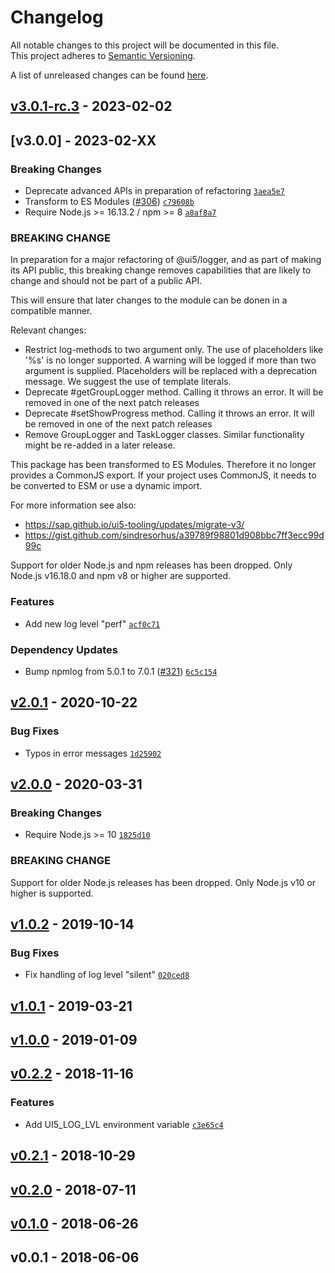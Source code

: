 # Changelog
All notable changes to this project will be documented in this file.  
This project adheres to [Semantic Versioning](http://semver.org/spec/v2.0.0.html).

A list of unreleased changes can be found [here](https://github.com/SAP/ui5-logger/compare/v3.0.1-rc.3...HEAD).

<a name="v3.0.1-rc.3"></a>
## [v3.0.1-rc.3] - 2023-02-02

<a name="v3.0.0"></a>
## [v3.0.0] - 2023-02-XX

### Breaking Changes

- Deprecate advanced APIs in preparation of refactoring [`3aea5e7`](https://github.com/SAP/ui5-logger/commit/3aea5e766f9bda156e8c7e62a2e8c65f613ef7e9)
- Transform to ES Modules ([#306](https://github.com/SAP/ui5-logger/issues/306)) [`c79608b`](https://github.com/SAP/ui5-logger/commit/c79608b0e432168ca8570530b63a456b9ddd12cb)
- Require Node.js >= 16.13.2 / npm >= 8 [`a8af8a7`](https://github.com/SAP/ui5-logger/commit/a8af8a7a82c6f657ac10b5018e654939d90fd81f)

### BREAKING CHANGE

In preparation for a major refactoring of @ui5/logger, and as part of
making its API public, this breaking change removes capabilities that
are likely to change and should not be part of a public API.

This will ensure that later changes to the module can be donen in a
compatible manner.

Relevant changes:

- Restrict log-methods to two argument only. The use of placeholders
  like '%s' is no longer supported. A warning will be logged if more
  than two argument is supplied. Placeholders will be replaced with a
  deprecation message. We suggest the use of template literals.
- Deprecate #getGroupLogger method. Calling it throws an error.
  It will be removed in one of the next patch releases
- Deprecate #setShowProgress method. Calling it throws an error.
  It will be removed in one of the next patch releases
- Remove GroupLogger and TaskLogger classes. Similar functionality might
  be re-added in a later release.

This package has been transformed to ES Modules. Therefore it no longer provides a CommonJS export.
If your project uses CommonJS, it needs to be converted to ESM or use a dynamic import.

For more information see also:

- https://sap.github.io/ui5-tooling/updates/migrate-v3/
- https://gist.github.com/sindresorhus/a39789f98801d908bbc7ff3ecc99d99c

Support for older Node.js and npm releases has been dropped.
Only Node.js v16.18.0 and npm v8 or higher are supported.

### Features

- Add new log level "perf" [`acf0c71`](https://github.com/SAP/ui5-logger/commit/acf0c717612f440ea7a114e757c05d358ae523a7)

### Dependency Updates

- Bump npmlog from 5.0.1 to 7.0.1 ([#321](https://github.com/SAP/ui5-logger/issues/321)) [`6c5c154`](https://github.com/SAP/ui5-logger/commit/6c5c154c53d8f81774d588714e8426922fa85271)

<a name="v2.0.1"></a>
## [v2.0.1] - 2020-10-22
### Bug Fixes
- Typos in error messages [`1d25902`](https://github.com/SAP/ui5-logger/commit/1d2590223c4332f5ea6f1326b23ecf584fea5934)

<a name="v2.0.0"></a>
## [v2.0.0] - 2020-03-31
### Breaking Changes
- Require Node.js >= 10 [`1825d10`](https://github.com/SAP/ui5-logger/commit/1825d1013a88f164cbbfbf579c3e8e02df2b5082)

### BREAKING CHANGE

Support for older Node.js releases has been dropped.
Only Node.js v10 or higher is supported.

<a name="v1.0.2"></a>
## [v1.0.2] - 2019-10-14
### Bug Fixes
- Fix handling of log level "silent" [`020ced8`](https://github.com/SAP/ui5-logger/commit/020ced85a82d33c94e429aa28983affa0d8341ba)

<a name="v1.0.1"></a>
## [v1.0.1] - 2019-03-21

<a name="v1.0.0"></a>
## [v1.0.0] - 2019-01-09

<a name="v0.2.2"></a>
## [v0.2.2] - 2018-11-16
### Features
- Add UI5_LOG_LVL environment variable [`c3e65c4`](https://github.com/SAP/ui5-logger/commit/c3e65c444045832773e4dc43ffa2baf903a27e52)

<a name="v0.2.1"></a>
## [v0.2.1] - 2018-10-29

<a name="v0.2.0"></a>
## [v0.2.0] - 2018-07-11

<a name="v0.1.0"></a>
## [v0.1.0] - 2018-06-26

<a name="v0.0.1"></a>
## v0.0.1 - 2018-06-06

[v3.0.1-rc.3]: https://github.com/SAP/ui5-logger/compare/v3.0.1-rc.2...v3.0.1-rc.3
[v3.0.1-rc.2]: https://github.com/SAP/ui5-logger/compare/v3.0.1-rc.1...v3.0.1-rc.2
[v3.0.1-rc.1]: https://github.com/SAP/ui5-logger/compare/v3.0.1-rc.0...v3.0.1-rc.1
[v3.0.1-rc.0]: https://github.com/SAP/ui5-logger/compare/v3.0.1-beta.1...v3.0.1-rc.0
[v3.0.1-beta.1]: https://github.com/SAP/ui5-logger/compare/v3.0.1-beta.0...v3.0.1-beta.1
[v3.0.1-beta.0]: https://github.com/SAP/ui5-logger/compare/v3.0.1-alpha.3...v3.0.1-beta.0
[v3.0.1-alpha.3]: https://github.com/SAP/ui5-logger/compare/v3.0.1-alpha.2...v3.0.1-alpha.3
[v3.0.1-alpha.2]: https://github.com/SAP/ui5-logger/compare/v3.0.1-alpha.1...v3.0.1-alpha.2
[v3.0.1-alpha.1]: https://github.com/SAP/ui5-logger/compare/v3.0.1-alpha.0...v3.0.1-alpha.1
[v3.0.1-alpha.0]: https://github.com/SAP/ui5-logger/compare/v3.0.0-next.0...v3.0.1-alpha.0
[v3.0.0-next.0]: https://github.com/SAP/ui5-logger/compare/v3.0.0-beta.1...v3.0.0-next.0
[v3.0.0-beta.1]: https://github.com/SAP/ui5-logger/compare/v3.0.0-alpha.0...v3.0.0-beta.1
[v3.0.0-alpha.0]: https://github.com/SAP/ui5-logger/compare/v2.0.1...v3.0.0-alpha.0
[v2.0.1]: https://github.com/SAP/ui5-logger/compare/v2.0.0...v2.0.1
[v2.0.0]: https://github.com/SAP/ui5-logger/compare/v1.0.2...v2.0.0
[v1.0.2]: https://github.com/SAP/ui5-logger/compare/v1.0.1...v1.0.2
[v1.0.1]: https://github.com/SAP/ui5-logger/compare/v1.0.0...v1.0.1
[v1.0.0]: https://github.com/SAP/ui5-logger/compare/v0.2.2...v1.0.0
[v0.2.2]: https://github.com/SAP/ui5-logger/compare/v0.2.1...v0.2.2
[v0.2.1]: https://github.com/SAP/ui5-logger/compare/v0.2.0...v0.2.1
[v0.2.0]: https://github.com/SAP/ui5-logger/compare/v0.1.0...v0.2.0
[v0.1.0]: https://github.com/SAP/ui5-logger/compare/v0.0.1...v0.1.0

